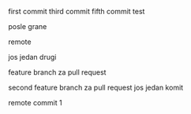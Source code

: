 first commit
third commit
fifth commit
test

posle grane

remote

jos jedan
drugi

feature branch za pull request

second feature branch za pull request
jos jedan komit

remote commit 1
